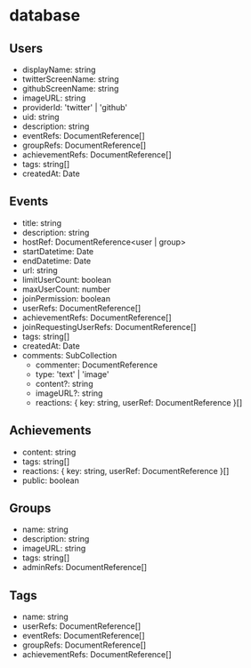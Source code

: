 # database
## Users
* displayName: string
* twitterScreenName: string
* githubScreenName: string
* imageURL: string
* providerId: 'twitter' | 'github'
* uid: string
* description: string
* eventRefs: DocumentReference<event>[]
* groupRefs: DocumentReference<group>[]
* achievementRefs: DocumentReference<achievement>[]
* tags: string[]
* createdAt: Date
## Events
* title: string
* description: string
* hostRef: DocumentReference<user | group>
* startDatetime: Date
* endDatetime: Date
* url: string
* limitUserCount: boolean
* maxUserCount: number
* joinPermission: boolean
* userRefs: DocumentReference<user>[]
* achievementRefs: DocumentReference<achievement>[]
* joinRequestingUserRefs: DocumentReference<user>[]
* tags: string[]
* createdAt: Date
* comments: SubCollection
    * commenter: DocumentReference<user>
    * type: 'text' | 'image'
    * content?: string
    * imageURL?: string
    * reactions: { key: string, userRef: DocumentReference<user> }[]
## Achievements
* content: string
* tags: string[]
* reactions: { key: string, userRef: DocumentReference<user> }[]
* public: boolean
## Groups
* name: string
* description: string
* imageURL: string
* tags: string[]
* adminRefs: DocumentReference<user>[]
## Tags
* name: string
* userRefs: DocumentReference<user>[]
* eventRefs: DocumentReference<event>[]
* groupRefs: DocumentReference<group>[]
* achievementRefs: DocumentReference<achievement>[]
